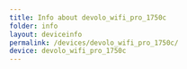 ```yaml
---
title: Info about devolo_wifi_pro_1750c
folder: info
layout: deviceinfo
permalink: /devices/devolo_wifi_pro_1750c/
device: devolo_wifi_pro_1750c
---
```

